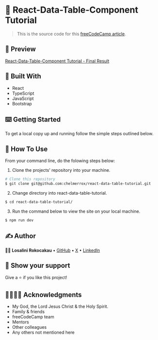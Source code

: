 # 🎯 React-Data-Table-Component Tutorial

> This is the source code for this <a href="">freeCodeCamp article</a>.

## 📸 Preview

<a href="https://www.loom.com/share/83e866e303364a4b8becca1b8795f9de?sid=b615cabc-d4fe-4f1a-a0e4-3827119e5e94">React-Data-Table-Component Tutorial - Final Result</a>

## 🔨 Built With

- React
- TypeScript
- JavaScript
- Bootstrap

## ⌨️ Getting Started

To get a local copy up and running follow the simple steps outlined below.

## 🔧 How To Use

From your command line, do the folowing steps below:
​

1. Clone the projects' repository into your machine.

```bash
# Clone this repository
$ git clone git@github.com:chelmerrox/react-data-table-tutorial.git

```

2. Change directory into react-data-table-tutorial.

```bash
$ cd react-data-table-tutorial/

```

3. Run the command below to view the site on your local machine.

```bash
$ npm run dev

```

## ✍️ Author

👩‍💻 **Losalini Rokocakau** • [GitHub](https://github.com/chelmerrox) • [X](https://twitter.com/chelmerrox) • [LinkedIn](https://www.linkedin.com/in/losalini-rokocakau)

## 🙏 Show your support

Give a ⭐️ if you like this project!

## 👨‍👩‍👧‍👦 Acknowledgments

- My God, the Lord Jesus Christ & the Holy Spirit.
- Family & friends
- freeCodeCamp team
- Mentors
- Other colleagues
- Any others not mentioned here

